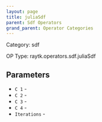 ```yaml
---
layout: page
title: juliaSdf
parent: Sdf Operators
grand_parent: Operator Categories
---
```


Category: sdf

OP Type: raytk.operators.sdf.juliaSdf

## Parameters

* `C 1` - 
* `C 2` - 
* `C 3` - 
* `C 4` - 
* `Iterations` -
